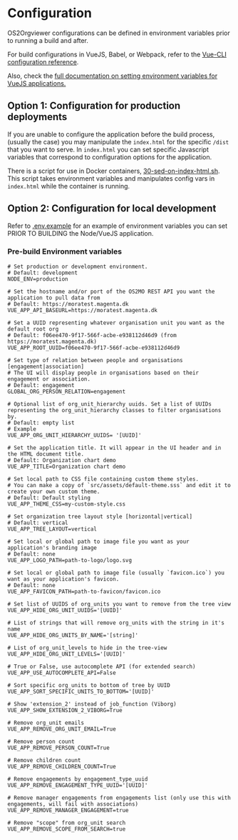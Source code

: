# Configuration

OS2Orgviewer configurations can be defined in environment variables prior to running a build and after.

For build configurations in VueJS, Babel, or Webpack, refer to the [Vue-CLI configuration reference](https://cli.vuejs.org/config/).

Also, check the [full documentation on setting environment variables for VueJS applications.](https://cli.vuejs.org/guide/mode-and-env.html#modes)

## Option 1: Configuration for production deployments

If you are unable to configure the application before the build process, (usually the case) you may manipulate the `index.html` for the specific `/dist` that you want to serve. In `index.html` you can set specific Javascript variables that correspond to configuration options for the application.

There is a script for use in Docker containers, [30-sed-on-index-html.sh](../../docker/30-sed-on-index-html.sh). This script takes environment variables and manipulates config vars in `index.html` while the container is running.

## Option 2: Configuration for local development

Refer to [.env.example](../.env.example) for an example of environment variables you can set PRIOR TO BUILDING the Node/VueJS application.

### Pre-build Environment variables

```
# Set production or development environment.
# Default: development
NODE_ENV=production

# Set the hostname and/or port of the OS2MO REST API you want the application to pull data from
# Default: https://moratest.magenta.dk
VUE_APP_API_BASEURL=https://moratest.magenta.dk

# Set a UUID representing whatever organisation unit you want as the default root org
# Default: f06ee470-9f17-566f-acbe-e938112d46d9 (from https://moratest.magenta.dk)
VUE_APP_ROOT_UUID=f06ee470-9f17-566f-acbe-e938112d46d9

# Set type of relation between people and organisations [engagement|association]
# The UI will display people in organisations based on their engagement or association.
# Default: engagement
GLOBAL_ORG_PERSON_RELATION=engagement

# Optional list of org_unit_hierarchy uuids. Set a list of UUIDs representing the org_unit_hierarchy classes to filter organisations by.
# Default: empty list
# Example
VUE_APP_ORG_UNIT_HIERARCHY_UUIDS= '[UUID]'

# Set the application title. It will appear in the UI header and in the HTML document title.
# Default: Organization chart demo
VUE_APP_TITLE=Organization chart demo

# Set local path to CSS file containing custom theme styles.
# You can make a copy of `src/assets/default-theme.sss` and edit it to create your own custom theme.
# Default: Default styling
VUE_APP_THEME_CSS=my-custom-style.css

# Set organization tree layout style [horizontal|vertical]
# Default: vertical
VUE_APP_TREE_LAYOUT=vertical

# Set local or global path to image file you want as your application's branding image
# Default: none
VUE_APP_LOGO_PATH=path-to-logo/logo.svg

# Set local or global path to image file (usually `favicon.ico`) you want as your application's favicon.
# Default: none
VUE_APP_FAVICON_PATH=path-to-favicon/favicon.ico

# Set list of UUIDS of org_units you want to remove from the tree view
VUE_APP_HIDE_ORG_UNIT_UUIDS='[UUID]'

# List of strings that will remove org_units with the string in it's name
VUE_APP_HIDE_ORG_UNITS_BY_NAME='[string]'

# List of org_unit_levels to hide in the tree-view
VUE_APP_HIDE_ORG_UNIT_LEVELS='[UUID]'

# True or False, use autocomplete API (for extended search)
VUE_APP_USE_AUTOCOMPLETE_API=False

# Sort specific org_units to bottom of tree by UUID
VUE_APP_SORT_SPECIFIC_UNITS_TO_BOTTOM='[UUID]'

# Show 'extension_2' instead of job_function (Viborg)
VUE_APP_SHOW_EXTENSION_2_VIBORG=True

# Remove org_unit emails
VUE_APP_REMOVE_ORG_UNIT_EMAIL=True

# Remove person count
VUE_APP_REMOVE_PERSON_COUNT=True

# Remove children count
VUE_APP_REMOVE_CHILDREN_COUNT=True

# Remove engagements by engagement_type_uuid
VUE_APP_REMOVE_ENGAGEMENT_TYPE_UUID='[UUID]'

# Remove manager engagements from engagements list (only use this with engagements, will fail with associations)
VUE_APP_REMOVE_MANAGER_ENGAGEMENT=true

# Remove "scope" from org_unit search
VUE_APP_REMOVE_SCOPE_FROM_SEARCH=true

```
